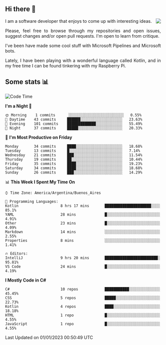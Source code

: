 ## Hi there :slightly_smiling_face:

<img src="https://github-readme-stats.vercel.app/api?username=victorgrycuk&show_icons=true&count_private=true&title_color=F7941E&icon_color=F7941E" align="right">

<p align="justify">
I am a software developer that enjoys to come up with interesting ideas.
<p/>

<p align= "justify">
Please, feel free to browse through my repositories and open issues, suggest changes and/or open pull requests. I'm open to learn from critique.
<p/>


<p align= "justify">
I've been have made some cool stuff with Microsoft Pipelines and Microsoft bots.
<p/>

<p align= "justify">
Lately, I have been playing with a wonderful language called Kotlin, and in my free time I can be found tinkering with my Raspberry Pi.
<p/>

## Some stats :bar_chart:
<!--START_SECTION:waka-->
![Code Time](http://img.shields.io/badge/Code%20Time-1%2C266%20hrs%2038%20mins-blue)

**I'm a Night 🦉** 

```text
🌞 Morning    1 commits      ░░░░░░░░░░░░░░░░░░░░░░░░░   0.55% 
🌆 Daytime    43 commits     ██████░░░░░░░░░░░░░░░░░░░   23.63% 
🌃 Evening    101 commits    █████████████░░░░░░░░░░░░   55.49% 
🌙 Night      37 commits     █████░░░░░░░░░░░░░░░░░░░░   20.33%

```
📅 **I'm Most Productive on Friday** 

```text
Monday       34 commits     ████░░░░░░░░░░░░░░░░░░░░░   18.68% 
Tuesday      13 commits     █░░░░░░░░░░░░░░░░░░░░░░░░   7.14% 
Wednesday    21 commits     ███░░░░░░░░░░░░░░░░░░░░░░   11.54% 
Thursday     19 commits     ██░░░░░░░░░░░░░░░░░░░░░░░   10.44% 
Friday       35 commits     ████░░░░░░░░░░░░░░░░░░░░░   19.23% 
Saturday     34 commits     ████░░░░░░░░░░░░░░░░░░░░░   18.68% 
Sunday       26 commits     ███░░░░░░░░░░░░░░░░░░░░░░   14.29%

```


📊 **This Week I Spent My Time On** 

```text
⌚︎ Time Zone: America/Argentina/Buenos_Aires

💬 Programming Languages: 
Kotlin                   8 hrs 17 mins       █████████████████████░░░░   85.1% 
YAML                     28 mins             █░░░░░░░░░░░░░░░░░░░░░░░░   4.91% 
Other                    23 mins             █░░░░░░░░░░░░░░░░░░░░░░░░   4.09% 
Markdown                 14 mins             ░░░░░░░░░░░░░░░░░░░░░░░░░   2.55% 
Properties               8 mins              ░░░░░░░░░░░░░░░░░░░░░░░░░   1.41%

🔥 Editors: 
IntelliJ                 9 hrs 20 mins       ████████████████████████░   95.81% 
VS Code                  24 mins             █░░░░░░░░░░░░░░░░░░░░░░░░   4.19%

```

**I Mostly Code in C#** 

```text
C#                       10 repos            ███████████░░░░░░░░░░░░░░   45.45% 
CSS                      5 repos             █████░░░░░░░░░░░░░░░░░░░░   22.73% 
Kotlin                   4 repos             ████░░░░░░░░░░░░░░░░░░░░░   18.18% 
HTML                     1 repo              █░░░░░░░░░░░░░░░░░░░░░░░░   4.55% 
JavaScript               1 repo              █░░░░░░░░░░░░░░░░░░░░░░░░   4.55%

```



 Last Updated on 01/01/2023 00:50:49 UTC
<!--END_SECTION:waka-->
